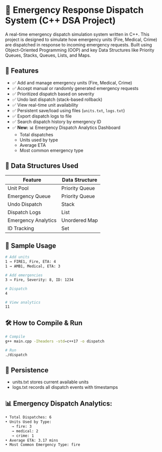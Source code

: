 # 🚨 Emergency Response Dispatch System (C++ DSA Project)

A real-time emergency dispatch simulation system written in C++. This project is designed to simulate how emergency units (Fire, Medical, Crime) are dispatched in response to incoming emergency requests. Built using Object-Oriented Programming (OOP) and key Data Structures like Priority Queues, Stacks, Queues, Lists, and Maps.

## 📌 Features

- ✅ Add and manage emergency units (Fire, Medical, Crime)
- ✅ Accept manual or randomly generated emergency requests
- ✅ Prioritized dispatch based on severity
- ✅ Undo last dispatch (stack-based rollback)
- ✅ View real-time unit availability
- ✅ Persistent save/load using files (`units.txt`, `logs.txt`)
- ✅ Export dispatch logs to file
- ✅ Search dispatch history by emergency ID
- ✅ **New:** 📊 Emergency Dispatch Analytics Dashboard
  - Total dispatches
  - Units used by type
  - Average ETA
  - Most common emergency type

## 🧠 Data Structures Used

| Feature                        | Data Structure   |
|-------------------------------|------------------|
| Unit Pool                     | Priority Queue   |
| Emergency Queue               | Priority Queue   |
| Undo Dispatch                 | Stack            |
| Dispatch Logs                 | List             |
| Emergency Analytics           | Unordered Map    |
| ID Tracking                   | Set              |

## 📝 Sample Usage

```bash
# Add units
1 → FIRE1, Fire, ETA: 4
1 → AMB1, Medical, ETA: 3

# Add emergencies
3 → Fire, Severity: 8, ID: 1234

# Dispatch
4

# View analytics
11
```

## 🛠️ How to Compile & Run
```bash
# Compile
g++ main.cpp -Iheaders -std=c++17 -o dispatch

# Run
./dispatch
```

## 💾 Persistence
- units.txt stores current available units
- logs.txt records all dispatch events with timestamps

## 📊 Emergency Dispatch Analytics:
```bash
• Total Dispatches: 6
• Units Used by Type:
   → fire: 3
   → medical: 2
   → crime: 1
• Average ETA: 3.17 mins
• Most Common Emergency Type: fire
```